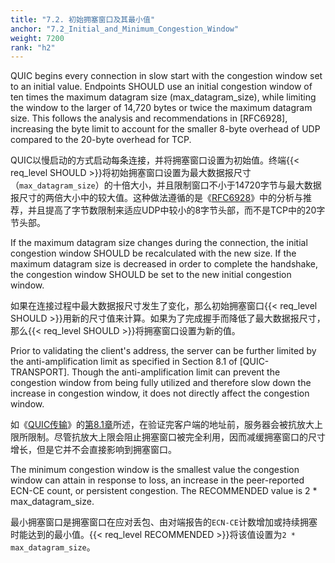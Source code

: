 ```yaml
---
title: "7.2. 初始拥塞窗口及其最小值"
anchor: "7.2_Initial_and_Minimum_Congestion_Window"
weight: 7200
rank: "h2"
---
```


QUIC begins every connection in slow start with the congestion window set to an initial value. Endpoints SHOULD use an initial congestion window of ten times the maximum datagram size (max_datagram_size), while limiting the window to the larger of 14,720 bytes or twice the maximum datagram size. This follows the analysis and recommendations in [RFC6928], increasing the byte limit to account for the smaller 8-byte overhead of UDP compared to the 20-byte overhead for TCP.

QUIC以慢启动的方式启动每条连接，并将拥塞窗口设置为初始值。终端{{< req_level SHOULD >}}将初始拥塞窗口设置为最大数据报尺寸（`max_datagram_size`）的十倍大小，并且限制窗口不小于14720字节与最大数据报尺寸的两倍大小中的较大值。这种做法遵循的是《[RFC6928]()》中的分析与推荐，并且提高了字节数限制来适应UDP中较小的8字节头部，而不是TCP中的20字节头部。

If the maximum datagram size changes during the connection, the initial congestion window SHOULD be recalculated with the new size. If the maximum datagram size is decreased in order to complete the handshake, the congestion window SHOULD be set to the new initial congestion window.

如果在连接过程中最大数据报尺寸发生了变化，那么初始拥塞窗口{{< req_level SHOULD >}}用新的尺寸值来计算。如果为了完成握手而降低了最大数据报尺寸，那么{{< req_level SHOULD >}}将拥塞窗口设置为新的值。

Prior to validating the client's address, the server can be further limited by the anti-amplification limit as specified in Section 8.1 of [QUIC-TRANSPORT]. Though the anti-amplification limit can prevent the congestion window from being fully utilized and therefore slow down the increase in congestion window, it does not directly affect the congestion window.

如《[QUIC传输]()》的[第8.1章]()所述，在验证完客户端的地址前，服务器会被抗放大上限所限制。尽管抗放大上限会阻止拥塞窗口被完全利用，因而减缓拥塞窗口的尺寸增长，但是它并不会直接影响到拥塞窗口。

The minimum congestion window is the smallest value the congestion window can attain in response to loss, an increase in the peer-reported ECN-CE count, or persistent congestion. The RECOMMENDED value is 2 * max_datagram_size.

最小拥塞窗口是拥塞窗口在应对丢包、由对端报告的`ECN-CE`计数增加或持续拥塞时能达到的最小值。{{< req_level RECOMMENDED >}}将该值设置为`2 * max_datagram_size`。

